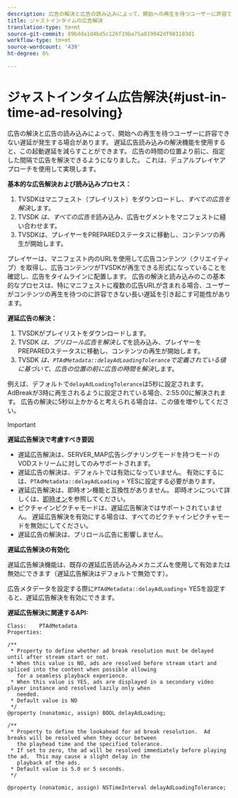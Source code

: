 ```yaml
---
description: 広告の解決と広告の読み込みによって、開始への再生を待つユーザーに許容できない遅延が発生する場合があります。 遅延広告読み込みの解決機能を使用すると、この起動遅延を減らすことができます。 広告の時間の位置より前に、指定した間隔で広告を解決できるようになりました。 これは、デュアルプレイヤアプローチを使用して実現します。
title: ジャストインタイムの広告解決
translation-type: tm+mt
source-git-commit: 89bdda1d4bd5c126f19ba75a819942df901183d1
workflow-type: tm+mt
source-wordcount: '439'
ht-degree: 0%

---
```



# ジャストインタイム広告解決{#just-in-time-ad-resolving}

広告の解決と広告の読み込みによって、開始への再生を待つユーザーに許容できない遅延が発生する場合があります。 遅延広告読み込みの解決機能を使用すると、この起動遅延を減らすことができます。 広告の時間の位置より前に、指定した間隔で広告を解決できるようになりました。 これは、デュアルプレイヤアプローチを使用して実現します。

**基本的な広告解決および読み込みプロセス：**

1. TVSDKはマニフェスト（プレイリスト）をダウンロードし、*すべての広告を解決*&#x200B;します。
1. TVSDK *は、すべての広告を*&#x200B;読み込み、広告セグメントをマニフェストに縫い合わせます。
1. TVSDKは、プレイヤーをPREPAREDステータスに移動し、コンテンツの再生が開始します。

プレイヤーは、マニフェスト内のURLを使用して広告コンテンツ（クリエイティブ）を取得し、広告コンテンツがTVSDKが再生できる形式になっていることを確認し、広告をタイムラインに配置します。 広告の解決と読み込みのこの基本的なプロセスは、特にマニフェストに複数の広告URLが含まれる場合、ユーザーがコンテンツの再生を待つのに許容できない長い遅延を引き起こす可能性があります。

**遅延広告の解決：**

1. TVSDKがプレイリストをダウンロードします。
1. TVSDK *は、プリロール広告を解決して*&#x200B;を読み込み、プレイヤーをPREPAREDステータスに移動し、コンテンツの再生が開始します。
1. TVSDK *は、`PTAdMetadata::delayAdLoadingTolerance`で定義されている値に基づいて、広告の位置の前に広告の時間を解決*&#x200B;します。

例えば、デフォルトで`delayAdLoadingTolerance`は5秒に設定されます。 AdBreakが3時に再生されるように設定されている場合、2:55:00に解決されます。 広告の解決に5秒以上かかると考えられる場合は、この値を増やしてください。

>[!IMPORTANT]
>
>**遅延広告解決で考慮すべき要因**
>* 遅延広告解決は、SERVER_MAP広告シグナリングモードを持つモードのVODストリームに対してのみサポートされます。
>* 遅延広告の解決は、デフォルトでは有効になっていません。 有効にするには、`PTAdMetadata::delayAdLoading` = YESに設定する必要があります。
>* 遅延広告解決は、即時オン機能と互換性がありません。 即時オンについて詳しくは、[即時オン](../../tvsdk-3x-ios-prog/ios-3x-instant-on-ios.md)を参照してください。
>* ピクチャインピクチャモードは、遅延広告解決ではサポートされていません。 遅延広告解決を有効にする場合は、すべてのピクチャインピクチャモードを無効にしてください。
>* 遅延広告の解決は、プリロール広告に影響しません。

>


**遅延広告解決の有効化**

遅延広告解決機能は、既存の遅延広告読み込みメカニズムを使用して有効または無効にできます（遅延広告解決はデフォルトで無効です）。

広告メタデータを設定する際に`PTAdMetadata::delayAdLoading`= YESを設定すると、遅延広告解決を有効にできます。

**遅延広告解決に関連するAPI:**

```
Class:    PTAdMetadata 
Properties: 
  
/** 
 * Property to define whether ad break resolution must be delayed until after stream start or not. 
 * When this value is NO, ads are resolved before stream start and spliced into the content when possible allowing  
   for a seamless playback experience. 
 * When this value is YES, ads are displayed in a secondary video player instance and resolved lazily only when  
   needed. 
 * Default value is NO 
 */ 
@property (nonatomic, assign) BOOL delayAdLoading; 
  
/** 
 * Property to define the lookahead for ad break resolution.  Ad breaks will be resolved when they occur between  
   the playhead time and the specified tolerance. 
 * If set to zero, the ad will be resolved immediately before playing the ad.  This may cause a slight delay in the  
   playback of the ads. 
 * Default value is 5.0 or 5 seconds. 
 */ 
  
@property (nonatomic, assign) NSTimeInterval delayAdLoadingTolerance;
```
